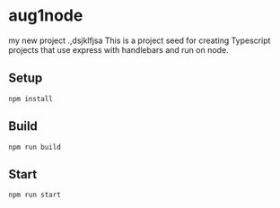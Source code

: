 # aug1node

my new project
.,dsjklfjsa
This is a project seed for creating Typescript projects that use express with handlebars and run on node.

## Setup

`npm install`

## Build

`npm run build`

## Start

`npm run start`
